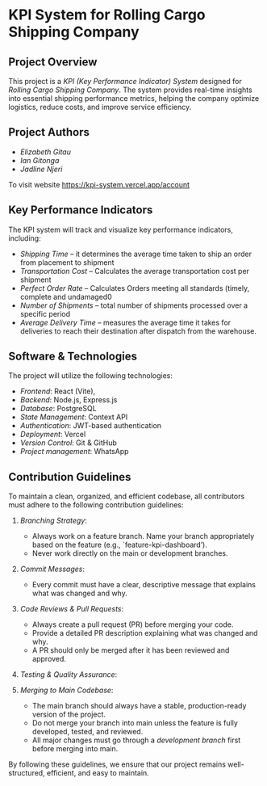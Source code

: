 # KPI System for Rolling Cargo Shipping Company

## Project Overview

This project is a _KPI (Key Performance Indicator) System_ designed for _Rolling Cargo Shipping Company_. The system provides real-time insights into essential shipping performance metrics, helping the company optimize logistics, reduce costs, and improve service efficiency.

## Project Authors

- _Elizabeth Gitau_
- _Ian Gitonga_
- _Jadline Njeri_

To visit website https://kpi-system.vercel.app/account

## Key Performance Indicators

The KPI system will track and visualize key performance indicators, including:

- _Shipping Time_ – it determines the average time taken to ship an order from placement to shipment
- _Transportation Cost_ – Calculates the average transportation cost per shipment
- _Perfect Order Rate_ – Calculates Orders meeting all standards (timely, complete and undamaged0
- _Number of Shipments_ – total number of shipments processed over a specific period
- _Average Delivery Time_ – measures the average time it takes for deliveries to reach their destination after dispatch from the warehouse.

## Software & Technologies

The project will utilize the following technologies:

- _Frontend_: React (Vite),
- _Backend_: Node.js, Express.js
- _Database_: PostgreSQL
- _State Management_: Context API
- _Authentication_: JWT-based authentication
- _Deployment_: Vercel
- _Version Control_: Git & GitHub
- _Project management_: WhatsApp

## Contribution Guidelines

To maintain a clean, organized, and efficient codebase, all contributors must adhere to the following contribution guidelines:

1. _Branching Strategy_:

   - Always work on a feature branch. Name your branch appropriately based on the feature (e.g., `feature-kpi-dashboard’).
   - Never work directly on the main or development branches.

2. _Commit Messages_:

   - Every commit must have a clear, descriptive message that explains what was changed and why.

3. _Code Reviews & Pull Requests_:

   - Always create a pull request (PR) before merging your code.
   - Provide a detailed PR description explaining what was changed and why.
   - A PR should only be merged after it has been reviewed and approved.

4. _Testing & Quality Assurance_:
5. _Merging to Main Codebase_:
   - The main branch should always have a stable, production-ready version of the project.
   - Do not merge your branch into main unless the feature is fully developed, tested, and reviewed.
   - All major changes must go through a _development branch_ first before merging into main.

By following these guidelines, we ensure that our project remains well-structured, efficient, and easy to maintain.
